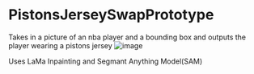 # PistonsJerseySwapPrototype
Takes in a picture of an nba player and a bounding box and outputs the player wearing a pistons jersey
![image](https://github.com/ez7930/PistonsJerseySwap/assets/141891182/5c87dbc7-e7af-41d2-89f2-0aeaacdb3332)

Uses LaMa Inpainting and Segmant Anything Model(SAM)
